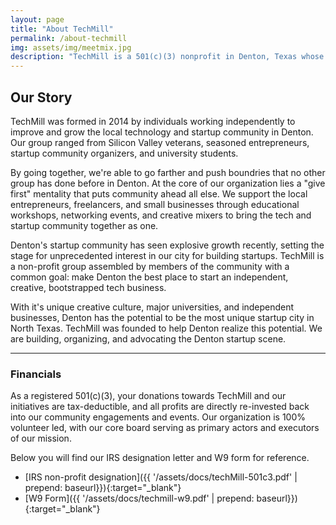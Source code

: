 ```yaml
---
layout: page
title: "About TechMill"
permalink: /about-techmill
img: assets/img/meetmix.jpg
description: "TechMill is a 501(c)(3) nonprofit in Denton, Texas whose mission is to support and educate the local tech and startup community through networking events, educational workshops, and community meetups."
---
```

## Our Story
TechMill was formed in 2014 by individuals working independently to improve and grow the local technology and startup community in Denton. Our group ranged from Silicon Valley veterans, seasoned entrepreneurs, startup community organizers, and university students.

By going together, we're able to go farther and push boundries that no other group has done before in Denton. At the core of our organization lies a "give first" mentality that puts community ahead all else. We support the local entrepreneurs, freelancers, and small businesses through educational workshops, networking events, and creative mixers to bring the tech and startup community together as one.

Denton's startup community has seen explosive growth recently, setting the stage for unprecedented interest in our city for building startups. TechMill is a non-profit group assembled by members of the community with a common goal: make Denton the best place to start an independent, creative, bootstrapped tech business.

With it's unique creative culture, major universities, and independent businesses, Denton has the potential to be the most unique startup city in North Texas. TechMill was founded to help Denton realize this potential. We are building, organizing, and advocating the Denton startup scene.

<hr>

### Financials

As a registered 501(c)(3), your donations towards TechMill and our initiatives are tax-deductible, and all profits are directly re-invested back into our community engagements and events. Our organization is 100% volunteer led, with our core board serving as primary actors and executors of our mission.

Below you will find our IRS designation letter and W9 form for reference.

- [IRS non-profit designation]({{ '/assets/docs/techMill-501c3.pdf' | prepend: baseurl}}){:target="_blank"}
- [W9 Form]({{ '/assets/docs/techmill-w9.pdf' | prepend: baseurl}}){:target="_blank"}
